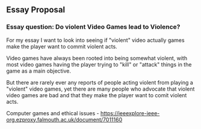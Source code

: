 ## Essay Proposal

### Essay question: Do violent Video Games lead to Violence?

For my essay I want to look into seeing if "violent" video actually games make the player want to commit violent acts.

Video games have always been rooted into being somewhat violent, with most video games having the player trying to "kill" or "attack" things in the game as a main objective.

But there are rarely ever any reports of people acting violent from playing a "violent" video games, yet there are many people who advocate that violent video games are bad and that they make the player want to comit violent acts.





Computer games and ethical issues - https://ieeexplore-ieee-org.ezproxy.falmouth.ac.uk/document/7011160
